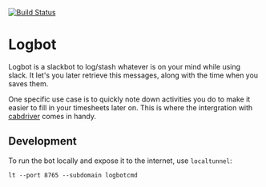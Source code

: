 [![Build Status](https://travis-ci.org/metaodi/logbot.svg?branch=master)](https://travis-ci.org/metaodi/logbot)

Logbot
=======

Logbot is a slackbot to log/stash whatever is on your mind while using slack.
It let's you later retrieve this messages, along with the time when you saves them.

One specific use case is to quickly note down activities you do to make it easier to fill in your timesheets later on.
This is where the intergration with [cabdriver](https://github.com/metaodi/cabdriver) comes in handy.

## Development

To run the bot locally and expose it to the internet, use `localtunnel`:

```
lt --port 8765 --subdomain logbotcmd
```
